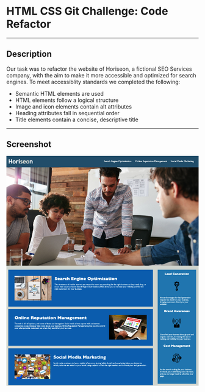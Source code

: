 # HTML CSS Git Challenge: Code Refactor

***


## Description

Our task was to refactor the website of Horiseon, a fictional SEO Services company, with the aim to make it more accessible and optimized for search engines.
To meet accessiblity standards we completed the following:

- Semantic HTML elements are used
- HTML elements follow a logical structure 
- Image and icon elements contain alt attributes
- Heading attributes fall in sequential order
- Title elements contain a concise, descriptive title

***

## Screenshot

![](./assets/images/horiseon_mockup.png)











